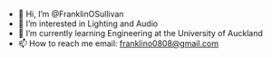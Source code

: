 - 👋 Hi, I’m @FranklinOSullivan
- 👀 I’m interested in Lighting and Audio
- 🌱 I’m currently learning Engineering at the University of Auckland
- 📫 How to reach me email: franklino0808@gmail.com

